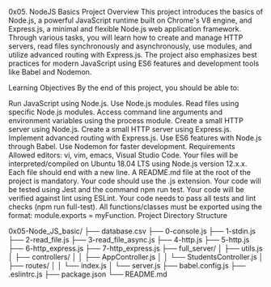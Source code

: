 0x05. NodeJS Basics
Project Overview
This project introduces the basics of Node.js, a powerful JavaScript runtime built on Chrome's V8 engine, and Express.js, a minimal and flexible Node.js web application framework. Through various tasks, you will learn how to create and manage HTTP servers, read files synchronously and asynchronously, use modules, and utilize advanced routing with Express.js. The project also emphasizes best practices for modern JavaScript using ES6 features and development tools like Babel and Nodemon.

Learning Objectives
By the end of this project, you should be able to:

Run JavaScript using Node.js.
Use Node.js modules.
Read files using specific Node.js modules.
Access command line arguments and environment variables using the process module.
Create a small HTTP server using Node.js.
Create a small HTTP server using Express.js.
Implement advanced routing with Express.js.
Use ES6 features with Node.js through Babel.
Use Nodemon for faster development.
Requirements
Allowed editors: vi, vim, emacs, Visual Studio Code.
Your files will be interpreted/compiled on Ubuntu 18.04 LTS using Node.js version 12.x.x.
Each file should end with a new line.
A README.md file at the root of the project is mandatory.
Your code should use the .js extension.
Your code will be tested using Jest and the command npm run test.
Your code will be verified against lint using ESLint.
Your code needs to pass all tests and lint checks (npm run full-test).
All functions/classes must be exported using the format: module.exports = myFunction.
Project Directory Structure

0x05-Node_JS_basic/
├── database.csv
├── 0-console.js
├── 1-stdin.js
├── 2-read_file.js
├── 3-read_file_async.js
├── 4-http.js
├── 5-http.js
├── 6-http_express.js
├── 7-http_express.js
├── full_server/
│   ├── utils.js
│   ├── controllers/
│   │   ├── AppController.js
│   │   └── StudentsController.js
│   ├── routes/
│   │   └── index.js
│   └── server.js
├── babel.config.js
├── .eslintrc.js
├── package.json
└── README.md
